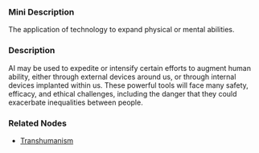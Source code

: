 ### Mini Description

The application of technology to expand physical or mental abilities.

### Description

AI may be used to expedite or intensify certain efforts to augment human ability, either through external devices around us, or through internal devices implanted within us. These powerful tools will face many safety, efficacy, and ethical challenges, including the danger that they could exacerbate inequalities between people.

### Related Nodes

- [Transhumanism](/Value_Alignment/Ethics/Applied_Ethics/Ethics_of_Technology/Transhumanism/Transhumanism.md)
